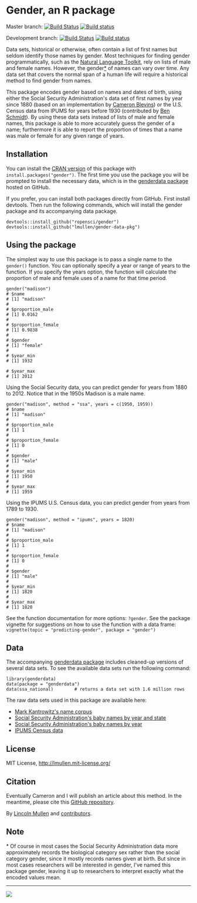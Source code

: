 # Gender, an R package

Master branch:
[![Build Status](https://travis-ci.org/ropensci/gender.svg?branch=master)](https://travis-ci.org/ropensci/gender)
[![Build status](https://ci.appveyor.com/api/projects/status/56q80n66voo9rks2/branch/master)](https://ci.appveyor.com/project/lmullen/gender/branch/master)

Development branch:
[![Build Status](https://travis-ci.org/ropensci/gender.svg?branch=develop)](https://travis-ci.org/ropensci/gender)
[![Build status](https://ci.appveyor.com/api/projects/status/56q80n66voo9rks2/branch/develop)](https://ci.appveyor.com/project/lmullen/gender/branch/develop)

Data sets, historical or otherwise, often contain a list of first names
but seldom identify those names by gender. Most techniques for finding
gender programmatically, such as the [Natural Language Toolkit][], rely
on lists of male and female names. However, the gender[\*][] of names
can vary over time. Any data set that covers the normal span of a human
life will require a historical method to find gender from names.

This package encodes gender based on names and dates of birth, using
either the Social Security Administration's data set of first names by
year since 1880 (based on an implementation by [Cameron Blevins][]) or
the U.S. Census data from IPUMS for years before 1930 (contributed by
[Ben Schmidt][]). By using these data sets instead of lists of male and
female names, this package is able to more accurately guess the gender
of a name; furthermore it is able to report the proportion of times that
a name was male or female for any given range of years.

## Installation

You can install the [CRAN 
version](http://cran.r-project.org/web/packages/gender/index.html) of 
this package with `install.packages("gender")`. The first time you use 
the package you will be prompted to install the necessary data, which is 
in the [genderdata package](http://github.com/lmullen/gender-data-pkg) 
hosted on GitHub.

If you prefer, you can install both packages directly from GitHub. First 
install devtools. Then run the following commands, which will install 
the gender package and its accompanying data package.

    devtools::install_github("ropensci/gender")
    devtools::install_github("lmullen/gender-data-pkg")

## Using the package

The simplest way to use this package is to pass a single name to the
`gender()` function. You can optionally specify a year or range of years
to the function. If you specify the years option, the function will
calculate the proportion of male and female uses of a name for that time
period.

    gender("madison")
    # $name
    # [1] "madison"
    #
    # $proportion_male
    # [1] 0.0162
    #
    # $proportion_female
    # [1] 0.9838
    #
    # $gender
    # [1] "female"
    #
    # $year_min
    # [1] 1932

    # $year_max
    # [1] 2012

Using the Social Security data, you can predict gender for years from
1880 to 2012. Notice that in the 1950s Madison is a male name.

    gender("madison", method = "ssa", years = c(1950, 1959))
    # $name
    # [1] "madison"
    # 
    # $proportion_male
    # [1] 1
    # 
    # $proportion_female
    # [1] 0
    # 
    # $gender
    # [1] "male"
    # 
    # $year_min
    # [1] 1950
    # 
    # $year_max
    # [1] 1959

Using the IPUMS U.S. Census data, you can predict gender from years from
1789 to 1930.

    gender("madison", method = "ipums", years = 1820)
    # $name
    # [1] "madison"
    # 
    # $proportion_male
    # [1] 1
    # 
    # $proportion_female
    # [1] 0
    # 
    # $gender
    # [1] "male"
    # 
    # $year_min
    # [1] 1820
    # 
    # $year_max
    # [1] 1820

See the function documentation for more options: `?gender`. See the
package vignette for suggestions on how to use the function with a data
frame: `vignette(topic = "predicting-gender", package = "gender")`

## Data

The accompanying [genderdata 
package](http://github.com/lmullen/gender-data-pkg) includes cleaned-up 
versions of several data sets. To see
the available data sets run the following command:

    library(genderdata)
    data(package = "genderdata")
    data(ssa_national)        # returns a data set with 1.6 million rows

The raw data sets used in this package are available here:

-   [Mark Kantrowitz's name corpus][]
-   [Social Security Administration's baby names by year and state][]
-   [Social Security Administration's baby names by year][]
-   [IPUMS Census data][]

## License

MIT License, <http://lmullen.mit-license.org/>

## Citation

Eventually Cameron and I will publish an article about this method. In
the meantime, please cite this [GitHub repository][].

By [Lincoln Mullen][] and [contributors][].

## Note

<a name="gender-vs-sex"></a>\* Of course in most cases the Social
Security Administration data more approximately records the biological
category sex rather than the social category gender, since it mostly
records names given at birth. But since in most cases researchers will
be interested in gender, I've named this package gender, leaving it up
to researchers to interpret exactly what the encoded values mean.

---
[![](http://ropensci.org/public_images/github_footer.png)](http://ropensci.org)


  [Natural Language Toolkit]: http://www.nltk.org/
  [\*]: #gender-vs-sex
  [Cameron Blevins]: http://www.cameronblevins.org/
  [Ben Schmidt]: http://benschmidt.org/
  [Twelve names that changed over time]: https://raw.github.com/lmullen/gender/master/changing-names.png
  [devtools]: https://github.com/hadley/devtools
  [Mark Kantrowitz's name corpus]: http://www.cs.cmu.edu/afs/cs/project/ai-repository/ai/areas/nlp/corpora/names/0.html
  [Social Security Administration's baby names by year and state]: http://catalog.data.gov/dataset/baby-names-from-social-security-card-applications-data-by-state-and-district-of-
  [Social Security Administration's baby names by year]: http://catalog.data.gov/dataset/baby-names-from-social-security-card-applications-national-level-data
  [IPUMS Census data]: https://usa.ipums.org/
  [GitHub repository]: https://github.com/ropensci/gender
  [Lincoln Mullen]: http://lincolnmullen.com
  [contributors]: https://github.com/ropensci/gender/graphs/contributors
